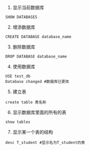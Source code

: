 1. 显示当前数据库
```
SHOW DATABASES
```

2. 增添数据库
```
CREATE DATABASE database_name
```
3. 删除数据库
```
DROP DATABASE database_name
```
4. 使用数据库
```
USE test_db
Database changed #数据库已更改
```
5. 建立表
```
create table 表名称
```
6. 显示数据库里面的所有的表
```
show tables
```
7. 显示某一个表的结构
```
desc T_student #显示名为T_student的表
```
